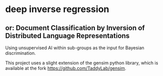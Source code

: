 # deep inverse regression

## or: Document Classification by Inversion of Distributed Language Representations

Using unsupervised AI within sub-groups as the input for Bayesian discrimination.

This project uses a slight extension of the gensim python library, which is available at the fork https://github.com/TaddyLab/gensim.
